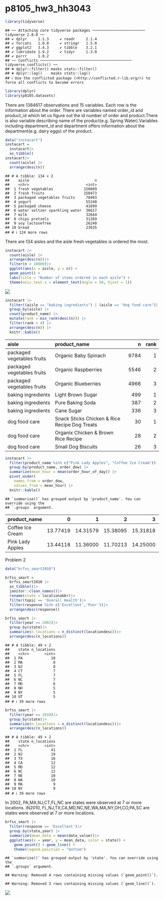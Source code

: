 p8105_hw3_hh3043
================

``` r
library(tidyverse)
```

    ## ── Attaching core tidyverse packages ──────────────────────── tidyverse 2.0.0 ──
    ## ✔ dplyr     1.1.3     ✔ readr     2.1.4
    ## ✔ forcats   1.0.0     ✔ stringr   1.5.0
    ## ✔ ggplot2   3.4.3     ✔ tibble    3.2.1
    ## ✔ lubridate 1.9.2     ✔ tidyr     1.3.0
    ## ✔ purrr     1.0.2     
    ## ── Conflicts ────────────────────────────────────────── tidyverse_conflicts() ──
    ## ✖ dplyr::filter() masks stats::filter()
    ## ✖ dplyr::lag()    masks stats::lag()
    ## ℹ Use the conflicted package (<http://conflicted.r-lib.org/>) to force all conflicts to become errors

``` r
library(dplyr)
library(p8105.datasets)
```

There are 1384617 observations and 15 variables. Each row is the
information about the order. There are variables named order_id and
product_id which let us figure out the id number of order and
product.There is also variable describing name of the
product(e.g. Spring Water).Variables including department_id and
department offers information about the department(e.g. dairy eggs) of
the product.

``` r
data("instacart")
instacart =
  instacart|>
  as_tibble()
instacart|>
  count(aisle) |>
  arrange(desc(n))
```

    ## # A tibble: 134 × 2
    ##    aisle                              n
    ##    <chr>                          <int>
    ##  1 fresh vegetables              150609
    ##  2 fresh fruits                  150473
    ##  3 packaged vegetables fruits     78493
    ##  4 yogurt                         55240
    ##  5 packaged cheese                41699
    ##  6 water seltzer sparkling water  36617
    ##  7 milk                           32644
    ##  8 chips pretzels                 31269
    ##  9 soy lactosefree                26240
    ## 10 bread                          23635
    ## # ℹ 124 more rows

There are 134 aisles and the aisle fresh vegetables is ordered the most.

``` r
instacart |>
  count(aisle) |>
  arrange(desc(n))|>
  filter(n > 10000)|>
  ggplot(aes(x = aisle, y = n)) + 
  geom_point() +
  labs(title = "Number of items ordered in each aisle") +
  theme(axis.text.x = element_text(angle = 50, hjust = 1))
```

![](p8105_hw3_hh3043_files/figure-gfm/unnamed-chunk-3-1.png)<!-- -->

``` r
instacart |>
  filter((aisle == "baking ingredients") | (aisle == "dog food care")| (aisle == "packaged vegetables fruits")) |>
  group_by(aisle) |>
  count(product_name) |>
  mutate(rank = min_rank(desc(n))) |>
  filter(rank < 4) |>
  arrange(desc(n)) |>
  knitr::kable()
```

| aisle                      | product_name                                  |    n | rank |
|:---------------------------|:----------------------------------------------|-----:|-----:|
| packaged vegetables fruits | Organic Baby Spinach                          | 9784 |    1 |
| packaged vegetables fruits | Organic Raspberries                           | 5546 |    2 |
| packaged vegetables fruits | Organic Blueberries                           | 4966 |    3 |
| baking ingredients         | Light Brown Sugar                             |  499 |    1 |
| baking ingredients         | Pure Baking Soda                              |  387 |    2 |
| baking ingredients         | Cane Sugar                                    |  336 |    3 |
| dog food care              | Snack Sticks Chicken & Rice Recipe Dog Treats |   30 |    1 |
| dog food care              | Organix Chicken & Brown Rice Recipe           |   28 |    2 |
| dog food care              | Small Dog Biscuits                            |   26 |    3 |

``` r
instacart |>
  filter(product_name %in% c("Pink Lady Apples", "Coffee Ice Cream")) |>
  group_by(product_name, order_dow) |>
  summarize(mean_hour = mean(order_hour_of_day)) |>
  pivot_wider(
    names_from = order_dow,
    values_from = mean_hour) |>
  knitr::kable()
```

    ## `summarise()` has grouped output by 'product_name'. You can override using the
    ## `.groups` argument.

| product_name     |        0 |        1 |        2 |        3 |        4 |        5 |        6 |
|:-----------------|---------:|---------:|---------:|---------:|---------:|---------:|---------:|
| Coffee Ice Cream | 13.77419 | 14.31579 | 15.38095 | 15.31818 | 15.21739 | 12.26316 | 13.83333 |
| Pink Lady Apples | 13.44118 | 11.36000 | 11.70213 | 14.25000 | 11.55172 | 12.78431 | 11.93750 |

Problem 2

``` r
data("brfss_smart2010")

brfss_smart = 
  brfss_smart2010 |>
  as_tibble()|>
  janitor::clean_names()|>
  rename(state = locationabbr)|>
  filter(topic == 'Overall Health')|>
  filter(response %in% c('Excellent','Poor'))|>
  arrange(desc(response))
```

``` r
brfss_smart |>
  filter(year == 2002)|>
  group_by(state)|>
  summarize(n_locations = n_distinct(locationdesc))|>
  arrange(desc(n_locations))
```

    ## # A tibble: 49 × 2
    ##    state n_locations
    ##    <chr>       <int>
    ##  1 PA             10
    ##  2 MA              8
    ##  3 NJ              8
    ##  4 CT              7
    ##  5 FL              7
    ##  6 NC              7
    ##  7 MD              6
    ##  8 NH              5
    ##  9 NY              5
    ## 10 UT              5
    ## # ℹ 39 more rows

``` r
brfss_smart |>
  filter(year == 2010)|>
  group_by(state)|>
  summarize(n_locations = n_distinct(locationdesc))|>
  arrange(desc(n_locations))
```

    ## # A tibble: 49 × 2
    ##    state n_locations
    ##    <chr>       <int>
    ##  1 FL             41
    ##  2 NJ             19
    ##  3 TX             16
    ##  4 CA             12
    ##  5 MD             12
    ##  6 NC             12
    ##  7 NE             10
    ##  8 WA             10
    ##  9 MA              9
    ## 10 NY              9
    ## # ℹ 39 more rows

In 2002, PA,MA,NJ,CT,FL,NC are states were observed at 7 or more
locations. iN2010, FL,NJ,TX,CA,MD,NC,NE,WA,MA,NY,OH,CO,PA,SC are states
were observed at 7 or more locations.

``` r
brfss_smart |>
  filter(response == 'Excellent')|>
  group_by(state,year) |>
  summarize(mean_data = mean(data_value))|>
  ggplot(aes(x = year, y = mean_data, color = state)) + 
    geom_point() + geom_line() +
    theme(legend.position = "bottom")
```

    ## `summarise()` has grouped output by 'state'. You can override using the
    ## `.groups` argument.

    ## Warning: Removed 4 rows containing missing values (`geom_point()`).

    ## Warning: Removed 3 rows containing missing values (`geom_line()`).

![](p8105_hw3_hh3043_files/figure-gfm/unnamed-chunk-8-1.png)<!-- -->
